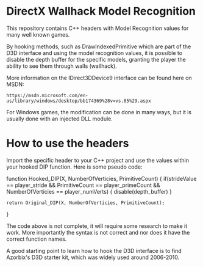 DirectX Wallhack Model Recognition
====================================

This repository contains C++ headers with Model Recognition values for many well known games. 

By hooking methods, such as DrawIndexedPrimitive which are part of the D3D interface and using the model recognition values, it is possible to disable the depth buffer for the specific models, granting the player the ability to see them through walls (wallhack). 

More information on the IDirect3DDevice9 interface can be found here on MSDN: 

	https://msdn.microsoft.com/en-us/library/windows/desktop/bb174369%28v=vs.85%29.aspx
	
For Windows games, the modification can be done in many ways, but it is usually done with an injected DLL module. 

How to use the headers
=============================

Import the specific header to your C++ project and use the values within your hooked DIP function. Here is some pseudo code: 

function Hooked_DIP(X, NumberOfVerticies, PrimitiveCount) {
	if(strideValue == player_stride && PrimitiveCount == player_primeCount && NumberOfVerticies == player_numVerts) {
		disable(depth_buffer)
	}
	
	return Original_DIP(X, NumberOfVerticies, PrimitiveCount); 
}

The code above is not complete, it will require some research to make it work. More importantly the syntax is not correct and nor does it have the correct function names. 

A good starting point to learn how to hook the D3D interface is to find Azorbix's D3D starter kit, which was widely used around 2006-2010. 






